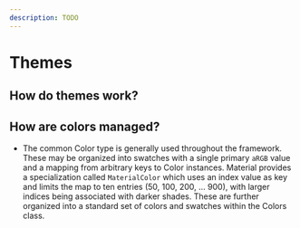 ```yaml
---
description: TODO
---
```


# Themes


## How do themes work?


## How are colors managed?

* The common Color type is generally used throughout the framework. These may be organized into swatches with a single primary `aRGB` value and a mapping from arbitrary keys to Color instances. Material provides a specialization called `MaterialColor` which uses an index value as key and limits the map to ten entries \(50, 100, 200, ... 900\), with larger indices being associated with darker shades. These are further organized into a standard set of colors and swatches within the Colors class.

